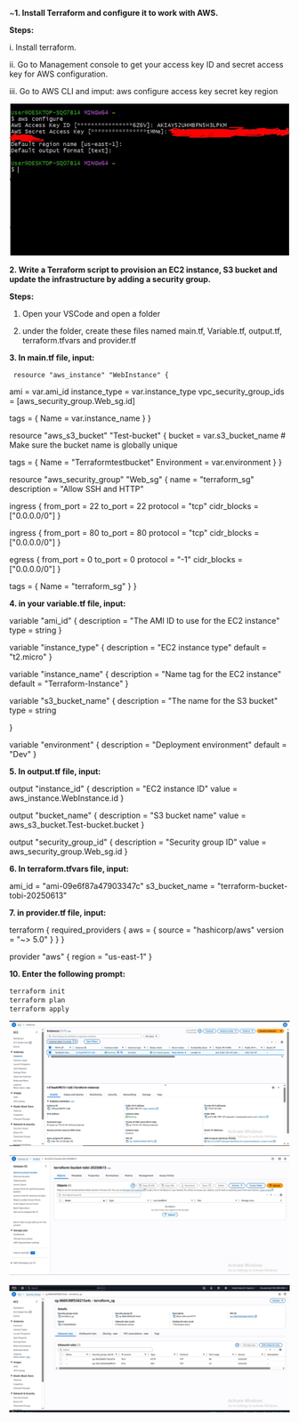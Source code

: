~**1. Install Terraform and configure it to work with AWS.**

  **Steps:**
  
  i. Install terraform.
  
  ii. Go to Management console to get your access key ID and secret access key for AWS configuration.
  
  iii. Go to AWS CLI and imput:
       aws configure
       access key
       secret key
       region





![Task](Photos/Aws_config.JPG)





  **2. Write a Terraform script to provision an EC2 instance, S3 bucket and update the infrastructure by adding a security group.**

  **Steps:**
  
  1. Open your VSCode and open a folder
     
  2. under the folder, create these files named main.tf, Variable.tf, output.tf, terraform.tfvars and provider.tf
     
  **3. In main.tf file, input:**
     
     resource "aws_instance" "WebInstance" {
  ami           = var.ami_id 
  instance_type = var.instance_type
  vpc_security_group_ids = [aws_security_group.Web_sg.id]

  tags = {
    Name = var.instance_name
  }
}

resource "aws_s3_bucket" "Test-bucket" {
  bucket = var.s3_bucket_name  # Make sure the bucket name is globally unique

  tags = {
    Name = "Terraformtestbucket"
    Environment = var.environment
      }
}


resource "aws_security_group" "Web_sg" {
  name        = "terraform_sg"
  description = "Allow SSH and HTTP"

  ingress {
    from_port   = 22
    to_port     = 22
    protocol    = "tcp"
    cidr_blocks = ["0.0.0.0/0"]
  }

  ingress {
    from_port   = 80
    to_port     = 80
    protocol    = "tcp"
    cidr_blocks = ["0.0.0.0/0"]
  }

  egress {
    from_port   = 0
    to_port     = 0
    protocol    = "-1"
    cidr_blocks = ["0.0.0.0/0"]
  }

  tags = {
    Name = "terraform_sg"
  }
}

**4. in your variable.tf file, input:**
   
   variable "ami_id" {
  description =  "The AMI ID to use for the EC2 instance"
  type        = string
}

variable "instance_type" {
  description = "EC2 instance type"
  default     = "t2.micro"
}

variable "instance_name" {
  description = "Name tag for the EC2 instance"
  default     = "Terraform-Instance"
}

variable "s3_bucket_name" {
  description = "The name for the S3 bucket"
  type        = string
  
}

variable "environment" {
  description = "Deployment environment"
  default     = "Dev"
}

**5. In output.tf file, input:**

   output "instance_id" {
  description = "EC2 instance ID"
  value       = aws_instance.WebInstance.id
}

output "bucket_name" {
  description = "S3 bucket name"
  value       = aws_s3_bucket.Test-bucket.bucket
}

output "security_group_id" {
  description = "Security group ID"
  value       = aws_security_group.Web_sg.id
}

**6. In terraform.tfvars file, input:**

   ami_id           = "ami-09e6f87a47903347c"
s3_bucket_name   = "terraform-bucket-tobi-20250613"


**7. in provider.tf file, input:**

   terraform {
  required_providers {
    aws = {
      source  = "hashicorp/aws"
      version = "~> 5.0"
    }
  }
}

provider "aws" {
  region = "us-east-1"
}

**10. Enter the following prompt:**
    
    terraform init
    terraform plan
    terraform apply






![Task](Photos/instance_test.JPG)






![Task](Photos/bucket_test.JPG)







![Task](Photos/web_sg.JPG)
